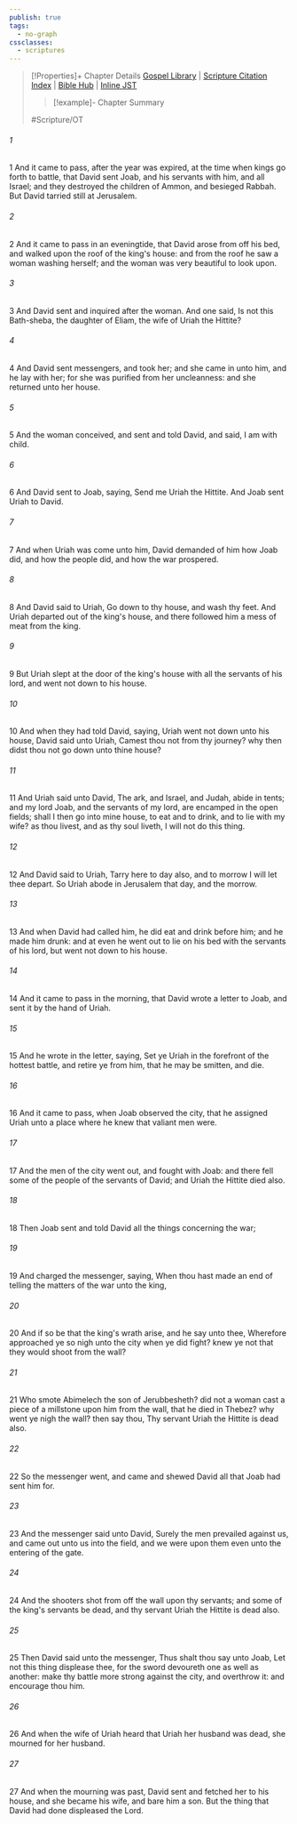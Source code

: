 ```yaml
---
publish: true
tags:
  - no-graph
cssclasses:
  - scriptures
---
```

>[!Properties]+ Chapter Details
>[Gospel Library](https://churchofjesuschrist.org/study/scriptures/ot/2-sam/11?lang=eng)    |    [Scripture Citation Index](https://scriptures.byu.edu/#06e0b::c06e0b)    |    [Bible Hub](https://biblehub.com/2_samuel/11.htm)    |    [Inline JST](https://scripturetoolbox.com/html/ic/2Samuel/11.html)
>>[!example]- Chapter Summary
>> 
> 
>
>#Scripture/OT
###### 1
1 And it came to pass, after the year was expired, at the time when kings go forth to battle, that David sent Joab, and his servants with him, and all Israel; and they destroyed the children of Ammon, and besieged Rabbah. But David tarried still at Jerusalem.
###### 2
2 And it came to pass in an eveningtide, that David arose from off his bed, and walked upon the roof of the king's house: and from the roof he saw a woman washing herself; and the woman was very beautiful to look upon.
###### 3
3 And David sent and inquired after the woman. And one said, Is not this Bath-sheba, the daughter of Eliam, the wife of Uriah the Hittite?
###### 4
4 And David sent messengers, and took her; and she came in unto him, and he lay with her; for she was purified from her uncleanness: and she returned unto her house.
###### 5
5 And the woman conceived, and sent and told David, and said, I am with child.
###### 6
6 And David sent to Joab, saying, Send me Uriah the Hittite. And Joab sent Uriah to David.
###### 7
7 And when Uriah was come unto him, David demanded of him how Joab did, and how the people did, and how the war prospered.
###### 8
8 And David said to Uriah, Go down to thy house, and wash thy feet. And Uriah departed out of the king's house, and there followed him a mess of meat from the king.
###### 9
9 But Uriah slept at the door of the king's house with all the servants of his lord, and went not down to his house.
###### 10
10 And when they had told David, saying, Uriah went not down unto his house, David said unto Uriah, Camest thou not from thy journey? why then didst thou not go down unto thine house?
###### 11
11 And Uriah said unto David, The ark, and Israel, and Judah, abide in tents; and my lord Joab, and the servants of my lord, are encamped in the open fields; shall I then go into mine house, to eat and to drink, and to lie with my wife? as thou livest, and as thy soul liveth, I will not do this thing.
###### 12
12 And David said to Uriah, Tarry here to day also, and to morrow I will let thee depart. So Uriah abode in Jerusalem that day, and the morrow.
###### 13
13 And when David had called him, he did eat and drink before him; and he made him drunk: and at even he went out to lie on his bed with the servants of his lord, but went not down to his house.
###### 14
14 And it came to pass in the morning, that David wrote a letter to Joab, and sent it by the hand of Uriah.
###### 15
15 And he wrote in the letter, saying, Set ye Uriah in the forefront of the hottest battle, and retire ye from him, that he may be smitten, and die.
###### 16
16 And it came to pass, when Joab observed the city, that he assigned Uriah unto a place where he knew that valiant men were.
###### 17
17 And the men of the city went out, and fought with Joab: and there fell some of the people of the servants of David; and Uriah the Hittite died also.
###### 18
18 Then Joab sent and told David all the things concerning the war;
###### 19
19 And charged the messenger, saying, When thou hast made an end of telling the matters of the war unto the king,
###### 20
20 And if so be that the king's wrath arise, and he say unto thee, Wherefore approached ye so nigh unto the city when ye did fight? knew ye not that they would shoot from the wall?
###### 21
21 Who smote Abimelech the son of Jerubbesheth? did not a woman cast a piece of a millstone upon him from the wall, that he died in Thebez? why went ye nigh the wall? then say thou, Thy servant Uriah the Hittite is dead also.
###### 22
22 So the messenger went, and came and shewed David all that Joab had sent him for.
###### 23
23 And the messenger said unto David, Surely the men prevailed against us, and came out unto us into the field, and we were upon them even unto the entering of the gate.
###### 24
24 And the shooters shot from off the wall upon thy servants; and some of the king's servants be dead, and thy servant Uriah the Hittite is dead also.
###### 25
25 Then David said unto the messenger, Thus shalt thou say unto Joab, Let not this thing displease thee, for the sword devoureth one as well as another: make thy battle more strong against the city, and overthrow it: and encourage thou him.
###### 26
26 And when the wife of Uriah heard that Uriah her husband was dead, she mourned for her husband.
###### 27
27 And when the mourning was past, David sent and fetched her to his house, and she became his wife, and bare him a son. But the thing that David had done displeased the Lord.
